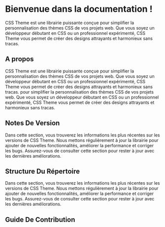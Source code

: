 # Bienvenue dans la documentation !
CSS Theme est une librairie puissante conçue pour simplifier la personnalisation des thèmes CSS de vos projets web. Que vous soyez un développeur débutant en CSS ou un professionnel expérimenté, CSS Theme vous permet de créer des designs attrayants et harmonieux sans tracas.
## A propos
CSS Theme est une librairie puissante conçue pour simplifier la personnalisation des thèmes CSS de vos projets web. Que vous soyez un développeur débutant en CSS ou un professionnel expérimenté, CSS Theme vous permet de créer des designs attrayants et harmonieux sans tracas. pour simplifier la personnalisation des thèmes CSS de vos projets web. Que vous soyez un développeur débutant en CSS ou un professionnel expérimenté, CSS Theme vous permet de créer des designs attrayants et harmonieux sans tracas.
## Notes De Version
Dans cette section, vous trouverez les informations les plus récentes sur les versions de CSS Theme. Nous mettons régulièrement à jour la librairie pour ajouter de nouvelles fonctionnalités, améliorer la performance et corriger les bugs. Assurez-vous de consulter cette section pour rester à jour avec les dernières améliorations.
## Structure Du Répertoire
Dans cette section, vous trouverez les informations les plus récentes sur les versions de CSS Theme. Nous mettons régulièrement à jour la librairie pour ajouter de nouvelles fonctionnalités, améliorer la performance et corriger les bugs. Assurez-vous de consulter cette section pour rester à jour avec les dernières améliorations.
## Guide De Contribution
